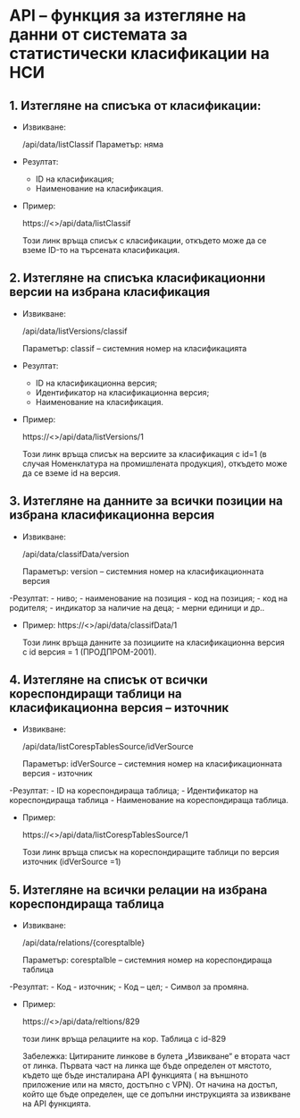 # API – функция за изтегляне на данни от системата за статистически класификации на НСИ

## 1.	Изтегляне на списъка от класификации:

- Извикване:

    /api/data/listClassif 
    Параметър: няма

- Резултат:
    - ID на класификация;
    - Наименование на класификация.

- Пример:

    https://<<application-address>>/api/data/listClassif

    Този линк връща списък с класификации, откъдето може да се вземе ID-то на търсената класификация.

## 2.	Изтегляне на списъка класификационни версии на избрана класификация

- Извикване:

    /api/data/listVersions/classif

    Параметър: classif – системния номер на класификацията

- Резултат:

    - ID на класификационна версия;
    - Идентификатор на класификационна версия;
    - Наименование на класификация.

- Пример:

    https://<<application-address>>/api/data/listVersions/1

    Този линк връща списък на версиите за класификация с id=1 (в случая Номенклатура на промишлената продукция), откъдето може да се вземе id на версия.

## 3.	Изтегляне на данните за всички позиции на избрана класификационна версия

- Извикване:

    /api/data/classifData/version

    Параметър: version – системния номер на класификационната версия

-Резултат:
    - ниво;
    - наименование на позиция
    - код на позиция;
    - код на родителя;
    - индикатор за наличие на деца;
    - мерни единици и др..

- Пример:
    https://<<application-address>>/api/data/classifData/1

    Този линк връща данните за позициите на класификационна версия с  id версия = 1 (ПРОДПРОМ-2001).

## 4.	Изтегляне на списък от всички кореспондиращи таблици на класификационна версия – източник

- Извикване:

    /api/data/listCorespTablesSource/idVerSource

    Параметър: idVerSource – системния номер на класификационната версия - източник

-Резултат:
    - ID на кореспондираща таблица;
    - Идентификатор на кореспондираща таблица
    - Наименование на кореспондираща таблица.

- Пример:

    https://<<application-address>>/api/data/listCorespTablesSource/1

    Този линк връща списък на кореспондиращите таблици по версия източник (idVerSource =1) 

## 5.	Изтегляне на всички релации на избрана кореспондираща таблица

- Извикване:

    /api/data/relations/{coresptalble}

    Параметър: coresptalble – системния номер на кореспондираща таблица

-Резултат:
    - Код - източник;
    - Код – цел;
    - Символ за промяна.

- Пример:

    https://<<application-address>>/api/data/reltions/829

    този линк връща релациите на кор. Таблица с id-829
    
    Забележка: Цитираните линкове в булета „Извикване“ е втората част от линка. Първата част на линка ще бъде определен от мястото, където ще бъде инсталирана API функцията ( на външното приложение или на място, достъпно с VPN). От начина на достъп, който ще бъде определен, ще се допълни инструкцията за извикване на API функцията.
